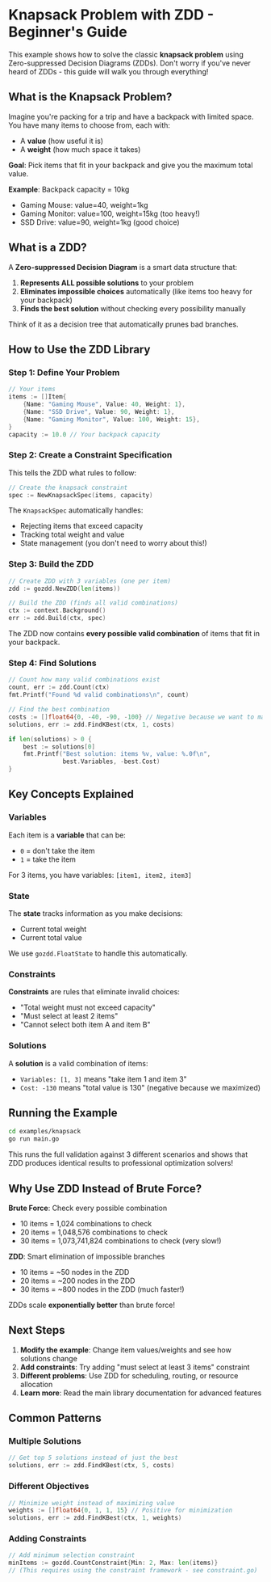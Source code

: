 # Knapsack Problem with ZDD - Beginner's Guide

This example shows how to solve the classic **knapsack problem** using Zero-suppressed Decision Diagrams (ZDDs). Don't worry if you've never heard of ZDDs - this guide will walk you through everything!

## What is the Knapsack Problem?

Imagine you're packing for a trip and have a backpack with limited space. You have many items to choose from, each with:
- A **value** (how useful it is)
- A **weight** (how much space it takes)

**Goal**: Pick items that fit in your backpack and give you the maximum total value.

**Example**: Backpack capacity = 10kg
- Gaming Mouse: value=40, weight=1kg
- Gaming Monitor: value=100, weight=15kg (too heavy!)
- SSD Drive: value=90, weight=1kg (good choice)

## What is a ZDD?

A **Zero-suppressed Decision Diagram** is a smart data structure that:
1. **Represents ALL possible solutions** to your problem
2. **Eliminates impossible choices** automatically (like items too heavy for your backpack)
3. **Finds the best solution** without checking every possibility manually

Think of it as a decision tree that automatically prunes bad branches.

## How to Use the ZDD Library

### Step 1: Define Your Problem

```go
// Your items
items := []Item{
    {Name: "Gaming Mouse", Value: 40, Weight: 1},
    {Name: "SSD Drive", Value: 90, Weight: 1},
    {Name: "Gaming Monitor", Value: 100, Weight: 15},
}
capacity := 10.0 // Your backpack capacity
```

### Step 2: Create a Constraint Specification

This tells the ZDD what rules to follow:

```go
// Create the knapsack constraint
spec := NewKnapsackSpec(items, capacity)
```

The `KnapsackSpec` automatically handles:
- Rejecting items that exceed capacity
- Tracking total weight and value
- State management (you don't need to worry about this!)

### Step 3: Build the ZDD

```go
// Create ZDD with 3 variables (one per item)
zdd := gozdd.NewZDD(len(items))

// Build the ZDD (finds all valid combinations)
ctx := context.Background()
err := zdd.Build(ctx, spec)
```

The ZDD now contains **every possible valid combination** of items that fit in your backpack.

### Step 4: Find Solutions

```go
// Count how many valid combinations exist
count, err := zdd.Count(ctx)
fmt.Printf("Found %d valid combinations\n", count)

// Find the best combination
costs := []float64{0, -40, -90, -100} // Negative because we want to maximize
solutions, err := zdd.FindKBest(ctx, 1, costs)

if len(solutions) > 0 {
    best := solutions[0]
    fmt.Printf("Best solution: items %v, value: %.0f\n", 
               best.Variables, -best.Cost)
}
```

## Key Concepts Explained

### Variables
Each item is a **variable** that can be:
- `0` = don't take the item
- `1` = take the item

For 3 items, you have variables: `[item1, item2, item3]`

### State
The **state** tracks information as you make decisions:
- Current total weight
- Current total value

We use `gozdd.FloatState` to handle this automatically.

### Constraints
**Constraints** are rules that eliminate invalid choices:
- "Total weight must not exceed capacity"
- "Must select at least 2 items"
- "Cannot select both item A and item B"

### Solutions
A **solution** is a valid combination of items:
- `Variables: [1, 3]` means "take item 1 and item 3"
- `Cost: -130` means "total value is 130" (negative because we maximized)

## Running the Example

```bash
cd examples/knapsack
go run main.go
```

This runs the full validation against 3 different scenarios and shows that ZDD produces identical results to professional optimization solvers!

## Why Use ZDD Instead of Brute Force?

**Brute Force**: Check every possible combination
- 10 items = 1,024 combinations to check
- 20 items = 1,048,576 combinations to check
- 30 items = 1,073,741,824 combinations to check (very slow!)

**ZDD**: Smart elimination of impossible branches
- 10 items = ~50 nodes in the ZDD
- 20 items = ~200 nodes in the ZDD  
- 30 items = ~800 nodes in the ZDD (much faster!)

ZDDs scale **exponentially better** than brute force!

## Next Steps

1. **Modify the example**: Change item values/weights and see how solutions change
2. **Add constraints**: Try adding "must select at least 3 items" constraint
3. **Different problems**: Use ZDD for scheduling, routing, or resource allocation
4. **Learn more**: Read the main library documentation for advanced features

## Common Patterns

### Multiple Solutions
```go
// Get top 5 solutions instead of just the best
solutions, err := zdd.FindKBest(ctx, 5, costs)
```

### Different Objectives
```go
// Minimize weight instead of maximizing value
weights := []float64{0, 1, 1, 15} // Positive for minimization
solutions, err := zdd.FindKBest(ctx, 1, weights)
```

### Adding Constraints
```go
// Add minimum selection constraint
minItems := gozdd.CountConstraint{Min: 2, Max: len(items)}
// (This requires using the constraint framework - see constraint.go)
```
